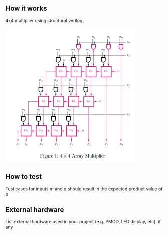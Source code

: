 <!---

This file is used to generate your project datasheet. Please fill in the information below and delete any unused
sections.

You can also include images in this folder and reference them in the markdown. Each image must be less than
512 kb in size, and the combined size of all images must be less than 1 MB.
-->

## How it works

4x4 multiplier using structural verilog

![Block Diagram](diagram.png)

## How to test

Test cases for inputs m and q should result in the expected product value of p 

## External hardware

List external hardware used in your project (e.g. PMOD, LED display, etc), if any
